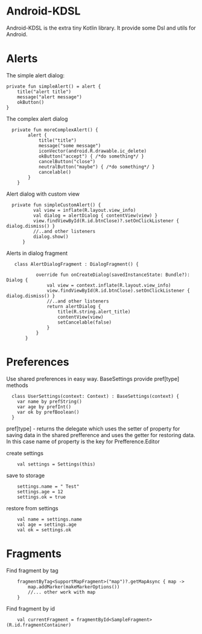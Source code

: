 # Android-KDSL
Android-KDSL is the extra tiny Kotlin library. It provide some Dsl and utils for Android. 
# Alerts

The simple alert dialog: 
  
    private fun simpleAlert() = alert {
        title("alert title")
        message("alert message")
        okButton()
    }
 The complex alert dialog
 
      private fun moreComplexAlert() {
            alert {
                title("title")
                message("some message")
                iconVector(android.R.drawable.ic_delete)
                okButton("accept") { /*do something*/ }
                cancelButton("close")
                neutralButton("maybe") { /*do something*/ }
                cancelable()
            }
        }
        
  Alert dialog with custom view
  
      private fun simpleCustomAlert() {
              val view = inflate(R.layout.view_info)
              val dialog = alertDialog { contentView(view) }
              view.findViewById(R.id.btnClose)?.setOnClickListener { dialog.dismiss() }
              //..and other listeners
              dialog.show()
          }
    
   Alerts in dialog fragment
    
       class AlertDialogFragment : DialogFragment() {
       
               override fun onCreateDialog(savedInstanceState: Bundle?): Dialog {
                   val view = context.inflate(R.layout.view_info)
                   view.findViewById(R.id.btnClose).setOnClickListener { dialog.dismiss() }
                   //..and other listeners
                   return alertDialog {
                       title(R.string.alert_title)
                       contentView(view)
                       setCancelable(false)
                   }
               }
           }
 # Preferences
 Use shared preferences in easy way. 
 BaseSettings provide pref[type] methods
 
      class UserSettings(context: Context) : BaseSettings(context) {
        var name by prefString()
        var age by prefInt()
        var ok by prefBoolean()
      }

pref[type] - returns the delegate which uses the setter of property for saving data in the shared prefference and uses the getter for restoring data. In this case name of property is the key for Prefference.Editor

create settings

        val settings = Settings(this)
        
save to storage
      
        settings.name = " Test"
        settings.age = 12
        settings.ok = true
restore from settings

        val name = settings.name
        val age = settings.age
        val ok = settings.ok
       
 # Fragments
 Find fragment by tag
 
        fragmentByTag<SupportMapFragment>("map")?.getMapAsync { map ->
            map.addMarker(makeMarkerOptions())
            //... other work with map
        }
Find fragment by id

        val currentFragment = fragmentById<SampleFragment>(R.id.fragmentContainer)

